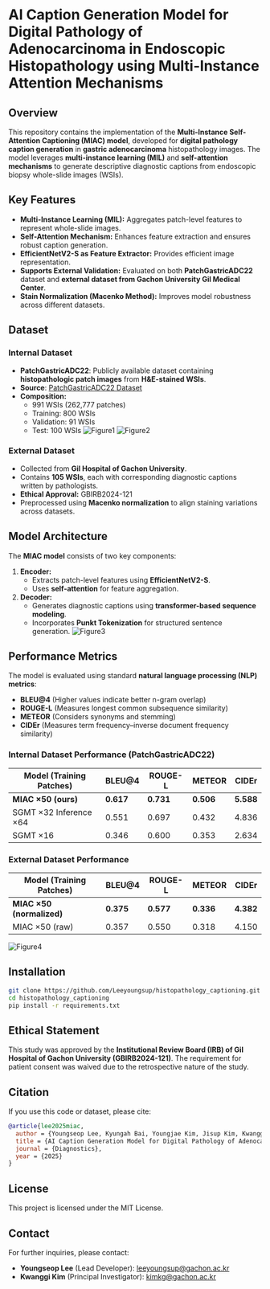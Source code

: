 


# AI Caption Generation Model for Digital Pathology of Adenocarcinoma in Endoscopic Histopathology using Multi-Instance Attention Mechanisms

## Overview
This repository contains the implementation of the **Multi-Instance Self-Attention Captioning (MIAC) model**, developed for **digital pathology caption generation** in **gastric adenocarcinoma** histopathology images. The model leverages **multi-instance learning (MIL)** and **self-attention mechanisms** to generate descriptive diagnostic captions from endoscopic biopsy whole-slide images (WSIs).

## Key Features
- **Multi-Instance Learning (MIL):** Aggregates patch-level features to represent whole-slide images.
- **Self-Attention Mechanism:** Enhances feature extraction and ensures robust caption generation.
- **EfficientNetV2-S as Feature Extractor:** Provides efficient image representation.
- **Supports External Validation:** Evaluated on both **PatchGastricADC22** dataset and **external dataset from Gachon University Gil Medical Center**.
- **Stain Normalization (Macenko Method):** Improves model robustness across different datasets.

## Dataset
### Internal Dataset
- **PatchGastricADC22**: Publicly available dataset containing **histopathologic patch images** from **H&E-stained WSIs**.
- **Source**: [PatchGastricADC22 Dataset](https://www.kaggle.com/datasets/sanikapadegaonkar/patchgastricadc22)
- **Composition:**
  - 991 WSIs (262,777 patches)
  - Training: 800 WSIs
  - Validation: 91 WSIs
  - Test: 100 WSIs
![Figure1](https://github.com/user-attachments/assets/a9310a3e-fbd0-419a-9204-afa073fb8733)
![Figure2](https://github.com/user-attachments/assets/cc1738d1-e656-4c21-91f7-bd5640e2eb18)
### External Dataset
- Collected from **Gil Hospital of Gachon University**.
- Contains **105 WSIs**, each with corresponding diagnostic captions written by pathologists.
- **Ethical Approval:** GBIRB2024-121
- Preprocessed using **Macenko normalization** to align staining variations across datasets.

## Model Architecture
The **MIAC model** consists of two key components:
1. **Encoder:**
   - Extracts patch-level features using **EfficientNetV2-S**.
   - Uses **self-attention** for feature aggregation.
2. **Decoder:**
   - Generates diagnostic captions using **transformer-based sequence modeling**.
   - Incorporates **Punkt Tokenization** for structured sentence generation.
![Figure3](https://github.com/user-attachments/assets/0474ea39-2a1f-468e-bf61-b9e020dfbc2f)
## Performance Metrics
The model is evaluated using standard **natural language processing (NLP) metrics**:
- **BLEU@4** (Higher values indicate better n-gram overlap)
- **ROUGE-L** (Measures longest common subsequence similarity)
- **METEOR** (Considers synonyms and stemming)
- **CIDEr** (Measures term frequency–inverse document frequency similarity)

### Internal Dataset Performance (PatchGastricADC22)
| Model (Training Patches) | BLEU@4 | ROUGE-L | METEOR | CIDEr |
|--------------------------|--------|---------|--------|-------|
| **MIAC ×50 (ours)** | **0.617** | **0.731** | **0.506** | **5.588** |
| SGMT ×32 Inference ×64 | 0.551 | 0.697 | 0.432 | 4.836 |
| SGMT ×16 | 0.346 | 0.600 | 0.353 | 2.634 |

### External Dataset Performance
| Model (Training Patches) | BLEU@4 | ROUGE-L | METEOR | CIDEr |
|--------------------------|--------|---------|--------|-------|
| **MIAC ×50 (normalized)** | **0.375** | **0.577** | **0.336** | **4.382** |
| MIAC ×50 (raw) | 0.357 | 0.550 | 0.318 | 4.150 |


![Figure4](https://github.com/user-attachments/assets/e59800a7-f41c-4196-90e5-799047cce69a)
## Installation
```bash
git clone https://github.com/Leeyoungsup/histopathology_captioning.git
cd histopathology_captioning
pip install -r requirements.txt
```
## Ethical Statement
This study was approved by the **Institutional Review Board (IRB) of Gil Hospital of Gachon University (GBIRB2024-121)**. The requirement for patient consent was waived due to the retrospective nature of the study.

## Citation
If you use this code or dataset, please cite:
```bibtex
@article{lee2025miac,
  author = {Youngseop Lee, Kyungah Bai, Youngjae Kim, Jisup Kim, Kwanggi Kim},
  title = {AI Caption Generation Model for Digital Pathology of Adenocarcinoma in Endoscopic Histopathology using Multi-Instance Attention Mechanisms},
  journal = {Diagnostics},
  year = {2025}
}
```

## License
This project is licensed under the MIT License.

## Contact
For further inquiries, please contact:
- **Youngseop Lee** (Lead Developer): leeyoungsup@gachon.ac.kr
- **Kwanggi Kim** (Principal Investigator): kimkg@gachon.ac.kr
